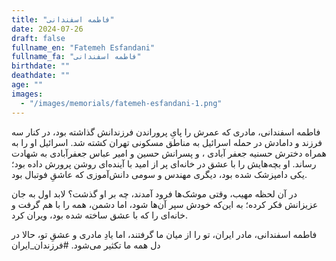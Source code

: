 ```yaml
---
title: "فاطمه اسفندانی"
date: 2024-07-26
draft: false
fullname_en: "Fatemeh Esfandani"
fullname_fa: "فاطمه اسفندانی"
birthdate: ""
deathdate: ""
age: ""
images:
  - "/images/memorials/fatemeh-esfandani-1.png"
---
```


فاطمه اسفندانی، مادری که عمرش را پایِ پروراندن فرزندانش گذاشته بود، در کنار سه فرزند و دامادش در حمله اسرائیل به مناطق مسکونی تهران کشته شد.
اسرائیل او را به همراه دخترش حسنیه جعفر آبادی ، و پسرانش حسین و امیر عباس جعفرآبادی به شهادت رساند.
او بچه‌هایش را با عشق در خانه‌ای پر از امید با آینده‌ای روشن پرورش داده بود؛ یکی دامپزشک شده بود، دیگری مهندس و سومی دانش‌آموزی که عاشقِ فوتبال بود.

در آن لحظه‌ مهیب، وقتی موشک‌ها فرود آمدند، چه بر او گذشت؟ لابد اول به جان عزیزانش فکر کرده؛ به این‌که خودش سپر آن‌ها شود، اما دشمن، همه را با هم گرفت و خانه‌ای را که با عشق ساخته شده بود، ویران کرد.

فاطمه اسفندانی، مادر ایران، تو را از میان ما گرفتند، اما یادِ مادری و عشقِ تو، حالا در دل همه ما تکثیر می‌شود.
#فرزندان_ایران